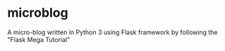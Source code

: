 # microblog
A micro-blog written in Python 3 using Flask framework by following the "Flask Mega Tutorial"

